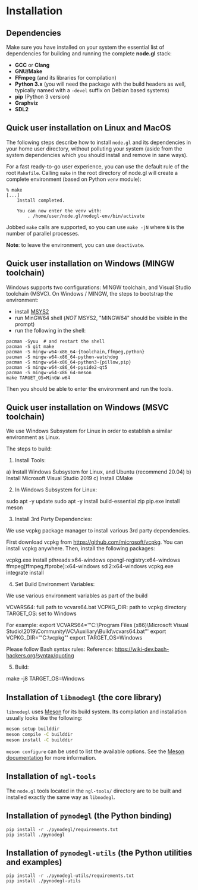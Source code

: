 # Installation

## Dependencies

Make sure you have installed on your system the essential list of dependencies
for building and running the complete **node.gl** stack:

- **GCC** or **Clang**
- **GNU/Make**
- **FFmpeg** (and its libraries for compilation)
- **Python 3.x** (you will need the package with the build headers as well,
  typically named with a `-devel` suffix on Debian based systems)
- **pip** (Python 3 version)
- **Graphviz**
- **SDL2**

## Quick user installation on Linux and MacOS

The following steps describe how to install `node.gl` and its dependencies in
your home user directory, without polluting your system (aside from the system
dependencies which you should install and remove in sane ways).

For a fast ready-to-go user experience, you can use the default rule of the
root `Makefile`.  Calling `make` in the root directory of node.gl will create a
complete environment (based on Python `venv` module):

```shell
% make
[...]
    Install completed.

    You can now enter the venv with:
        . /home/user/node.gl/nodegl-env/bin/activate
```

Jobbed `make` calls are supported, so you can use `make -jN` where `N` is the
number of parallel processes.

**Note**: to leave the environment, you can use `deactivate`.

## Quick user installation on Windows (MINGW toolchain)

Windows supports two configurations: MINGW toolchain, and Visual Studio toolchain (MSVC).
On Windows / MINGW, the steps to bootstrap the environment:

- install [MSYS2](https://www.msys2.org/)
- run MinGW64 shell (*NOT* MSYS2, "MINGW64" should be visible in the prompt)
- run the following in the shell:
```shell
pacman -Syuu  # and restart the shell
pacman -S git make
pacman -S mingw-w64-x86_64-{toolchain,ffmpeg,python}
pacman -S mingw-w64-x86_64-python-watchdog
pacman -S mingw-w64-x86_64-python3-{pillow,pip}
pacman -S mingw-w64-x86_64-pyside2-qt5
pacman -S mingw-w64-x86_64-meson
make TARGET_OS=MinGW-w64
```

Then you should be able to enter the environment and run the tools.

## Quick user installation on Windows (MSVC toolchain)

We use Windows Subsystem for Linux in order to establish a similar environment
as Linux.

The steps to build:

1.  Install Tools:

a) Install Windows Subsystem for Linux, and Ubuntu (recommend 20.04)
b) Install Microsoft Visual Studio 2019
c) Install CMake

2.  In Windows Subsystem for Linux:

sudo apt -y update
sudo apt -y install build-essential zip
pip.exe install meson

3.  Install 3rd Party Dependencies:

We use vcpkg package manager to install various 3rd party dependencies.

First download vcpkg from https://github.com/microsoft/vcpkg.
You can install vcpkg anywhere.
Then, install the following packages:

vcpkg.exe install pthreads:x64-windows opengl-registry:x64-windows ffmpeg[ffmpeg,ffprobe]:x64-windows sdl2:x64-windows
vcpkg.exe integrate install

4.  Set Build Environment Variables:

We use various environment variables as part of the build

VCVARS64: full path to vcvars64.bat
VCPKG_DIR: path to vcpkg directory
TARGET_OS: set to Windows

For example:
export VCVARS64='"C:\Program Files (x86)\Microsoft Visual Studio\2019\Community\VC\Auxiliary\Build\vcvars64.bat"'
export VCPKG_DIR='"C:\vcpkg"'
export TARGET_OS=Windows

Please follow Bash syntax rules:
Reference: https://wiki-dev.bash-hackers.org/syntax/quoting

5.  Build:

make -j8 TARGET_OS=Windows

## Installation of `libnodegl` (the core library)

`libnodegl` uses [Meson][meson] for its build system. Its compilation and
installation usually looks like the following:

```sh
meson setup builddir
meson compile -C builddir
meson install -C builddir
```

`meson configure` can be used to list the available options. See the [Meson
documentation][meson-doc] for more information.

[meson]: https://mesonbuild.com/
[meson-doc]: https://mesonbuild.com/Quick-guide.html#compiling-a-meson-project

## Installation of `ngl-tools`

The `node.gl` tools located in the `ngl-tools/` directory are to be built and
installed exactly the same way as `libnodegl`.

## Installation of `pynodegl` (the Python binding)

```shell
pip install -r ./pynodegl/requirements.txt
pip install ./pynodegl
```

## Installation of `pynodegl-utils` (the Python utilities and examples)

```shell
pip install -r ./pynodegl-utils/requirements.txt
pip install ./pynodegl-utils
```
